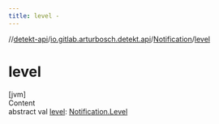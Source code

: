 ```yaml
---
title: level -
---
```

//[detekt-api](../../index.md)/[io.gitlab.arturbosch.detekt.api](../index.md)/[Notification](index.md)/[level](level.md)



# level  
[jvm]  
Content  
abstract val [level](level.md): [Notification.Level](-level/index.md)  




